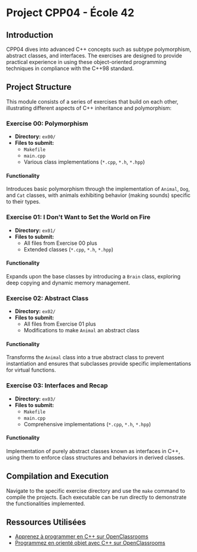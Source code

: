# **Project CPP04 - École 42**

## Introduction
CPP04 dives into advanced C++ concepts such as subtype polymorphism, abstract classes, and interfaces. The exercises are designed to provide practical experience in using these object-oriented programming techniques in compliance with the C++98 standard.

## Project Structure
This module consists of a series of exercises that build on each other, illustrating different aspects of C++ inheritance and polymorphism:

### Exercise 00: Polymorphism
- **Directory:** `ex00/`
- **Files to submit:**
  - `Makefile`
  - `main.cpp`
  - Various class implementations (`*.cpp`, `*.h`, `*.hpp`)

#### Functionality
Introduces basic polymorphism through the implementation of `Animal`, `Dog`, and `Cat` classes, with animals exhibiting behavior (making sounds) specific to their types.

### Exercise 01: I Don't Want to Set the World on Fire
- **Directory:** `ex01/`
- **Files to submit:**
  - All files from Exercise 00 plus
  - Extended classes (`*.cpp`, `*.h`, `*.hpp`)

#### Functionality
Expands upon the base classes by introducing a `Brain` class, exploring deep copying and dynamic memory management.

### Exercise 02: Abstract Class
- **Directory:** `ex02/`
- **Files to submit:**
  - All files from Exercise 01 plus
  - Modifications to make `Animal` an abstract class

#### Functionality
Transforms the `Animal` class into a true abstract class to prevent instantiation and ensures that subclasses provide specific implementations for virtual functions.

### Exercise 03: Interfaces and Recap
- **Directory:** `ex03/`
- **Files to submit:**
  - `Makefile`
  - `main.cpp`
  - Comprehensive implementations (`*.cpp`, `*.h`, `*.hpp`)

#### Functionality
Implementation of purely abstract classes known as interfaces in C++, using them to enforce class structures and behaviors in derived classes.

## Compilation and Execution
Navigate to the specific exercise directory and use the `make` command to compile the projects. Each executable can be run directly to demonstrate the functionalities implemented.

## Ressources Utilisées
- [Apprenez à programmer en C++ sur OpenClassrooms](https://openclassrooms.com/fr/courses/1894236-apprenez-a-programmer-en-c)
- [Programmez en orienté objet avec C++ sur OpenClassrooms](https://openclassrooms.com/fr/courses/7137751-programmez-en-oriente-objet-avec-c)
